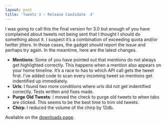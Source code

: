 ```yaml
---
layout: post
title: 'Tweetz 3 – Release Candidate  4'
---
```

I was going to call this the final version for 3.0 but enough of you have complained about tweets not being sent that I thought I should do something about it. I suspect it’s a combination of exceeding quota and/or twitter jitters. In those cases, the gadget should report the issue and perhaps try again. In the meantime, here are the latest changes.

  * **Mentions**: Some of you have pointed out that mentions do not always get highlighted correctly. This happens when a mention also appears on your home timeline. It’s a race to has to which API call gets the tweet first. I’ve added code to scan every incoming tweet so mentions get indentified up immediately.
  * **Urls**: I found two more conditions where urls did not get indentified correctly. Tests written and fixes made.
  * **Purge Old Tweets**: I moved the check to purge old tweets to when tabs are clicked. This seems to be the best time to trim old tweets.
  * **Chirp**: I reduced the volume of the chirp by 12db.

Available on the [downloads page](/downloads).

